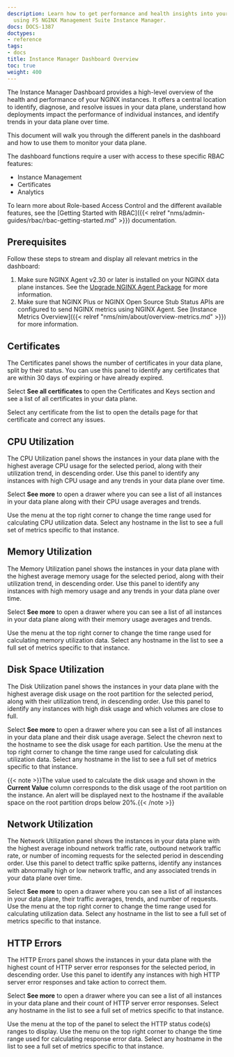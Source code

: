 ```yaml
---
description: Learn how to get performance and health insights into your NGINX deployment
  using F5 NGINX Management Suite Instance Manager.
docs: DOCS-1387
doctypes:
- reference
tags:
- docs
title: Instance Manager Dashboard Overview
toc: true
weight: 400
---
```


The Instance Manager Dashboard provides a high-level overview of the health and performance of your NGINX instances. It offers a central location to identify, diagnose, and resolve issues in your data plane, understand how deployments impact the performance of individual instances, and identify trends in your data plane over time.

This document will walk you through the different panels in the dashboard and how to use them to monitor your data plane.

The dashboard functions require a user with access to these specific RBAC features:

- Instance Management
- Certificates
- Analytics

To learn more about Role-based Access Control and the different available features, see the [Getting Started with RBAC]({{< relref "nms/admin-guides/rbac/rbac-getting-started.md" >}}) documentation.

## Prerequisites

Follow these steps to stream and display all relevant metrics in the dashboard:

1. Make sure NGINX Agent v2.30 or later is installed on your NGINX data plane instances. See the [Upgrade NGINX Agent Package](https://docs.nginx.com/nginx-agent/installation-upgrade/upgrade/) for more information.
1. Make sure that NGINX Plus or NGINX Open Source Stub Status APIs are configured to send NGINX metrics using NGINX Agent. See [Instance Metrics Overview]({{< relref "nms/nim/about/overview-metrics.md" >}}) for more information.

## Certificates

The Certificates panel shows the number of certificates in your data plane, split by their status. You can use this panel to identify any certificates that are within 30 days of expiring or have already expired.

Select **See all certificates** to open the Certificates and Keys section and see a list of all certificates in your data plane.

Select any certificate from the list to open the details page for that certificate and correct any issues.

## CPU Utilization

The CPU Utilization panel shows the instances in your data plane with the highest average CPU usage for the selected period, along with their utilization trend, in descending order. Use this panel to identify any instances with high CPU usage and any trends in your data plane over time.

Select **See more** to open a drawer where you can see a list of all instances in your data plane along with their CPU usage averages and trends.

Use the menu at the top right corner to change the time range used for calculating CPU utilization data. Select any hostname in the list to see a full set of metrics specific to that instance.

## Memory Utilization

The Memory Utilization panel shows the instances in your data plane with the highest average memory usage for the selected period, along with their utilization trend, in descending order. Use this panel to identify any instances with high memory usage and any trends in your data plane over time.

Select **See more** to open a drawer where you can see a list of all instances in your data plane along with their memory usage averages and trends.

Use the menu at the top right corner to change the time range used for calculating memory utilization data. Select any hostname in the list to see a full set of metrics specific to that instance.

## Disk Space Utilization

The Disk Utilization panel shows the instances in your data plane with the highest average disk usage on the root partition for the selected period, along with their utilization trend, in descending order. Use this panel to identify any instances with high disk usage and which volumes are close to full.

Select **See more** to open a drawer where you can see a list of all instances in your data plane and their disk usage average. Select the <i class="fa-solid fa-chevron-right"></i> chevron next to the hostname to see the disk usage for each partition. Use the menu at the top right corner to change the time range used for calculating disk utilization data. Select any hostname in the list to see a full set of metrics specific to that instance.

{{< note >}}The value used to calculate the disk usage and shown in the **Current Value** column corresponds to the disk usage of the root partition on the instance. An <i class="fa-solid fa-triangle-exclamation"></i> alert will be displayed next to the hostname if the available space on the root partition drops below 20%.{{< /note >}}

## Network Utilization

The Network Utilization panel shows the instances in your data plane with the highest average inbound network traffic rate, outbound network traffic rate, or number of incoming requests for the selected period in descending order. Use this panel to detect traffic spike patterns, identify any instances with abnormally high or low network traffic, and any associated trends in your data plane over time.

Select **See more** to open a drawer where you can see a list of all instances in your data plane, their traffic averages, trends, and number of requests. Use the menu at the top right corner to change the time range used for calculating utilization data. Select any hostname in the list to see a full set of metrics specific to that instance.

## HTTP Errors

The HTTP Errors panel shows the instances in your data plane with the highest count of HTTP server error responses for the selected period, in descending order. Use this panel to identify any instances with high HTTP server error responses and take action to correct them.

Select **See more** to open a drawer where you can see a list of all instances in your data plane and their count of HTTP server error responses. Select any hostname in the list to see a full set of metrics specific to that instance.

Use the menu at the top of the panel to select the HTTP status code(s) ranges to display. Use the menu on the top right corner to change the time range used for calculating response error data. Select any hostname in the list to see a full set of metrics specific to that instance.

